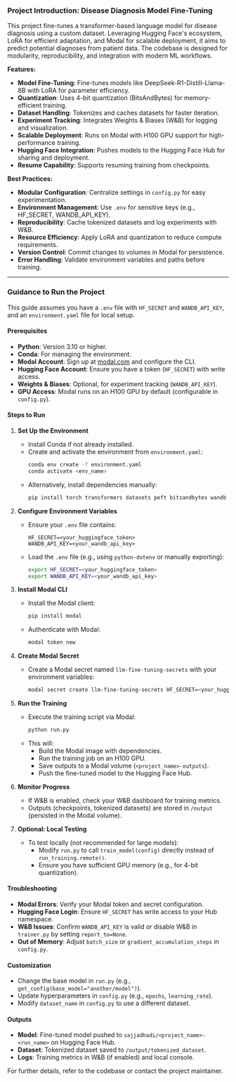 ### Project Introduction: Disease Diagnosis Model Fine-Tuning

This project fine-tunes a transformer-based language model for disease diagnosis using a custom dataset. Leveraging Hugging Face's ecosystem, LoRA for efficient adaptation, and Modal for scalable deployment, it aims to predict potential diagnoses from patient data. The codebase is designed for modularity, reproducibility, and integration with modern ML workflows.

**Features:**
- **Model Fine-Tuning**: Fine-tunes models like DeepSeek-R1-Distill-Llama-8B with LoRA for parameter efficiency.
- **Quantization**: Uses 4-bit quantization (BitsAndBytes) for memory-efficient training.
- **Dataset Handling**: Tokenizes and caches datasets for faster iteration.
- **Experiment Tracking**: Integrates Weights & Biases (W&B) for logging and visualization.
- **Scalable Deployment**: Runs on Modal with H100 GPU support for high-performance training.
- **Hugging Face Integration**: Pushes models to the Hugging Face Hub for sharing and deployment.
- **Resume Capability**: Supports resuming training from checkpoints.

**Best Practices:**
- **Modular Configuration**: Centralize settings in `config.py` for easy experimentation.
- **Environment Management**: Use `.env` for sensitive keys (e.g., HF_SECRET, WANDB_API_KEY).
- **Reproducibility**: Cache tokenized datasets and log experiments with W&B.
- **Resource Efficiency**: Apply LoRA and quantization to reduce compute requirements.
- **Version Control**: Commit changes to volumes in Modal for persistence.
- **Error Handling**: Validate environment variables and paths before training.

---

### Guidance to Run the Project

This guide assumes you have a `.env` file with `HF_SECRET` and `WANDB_API_KEY`, and an `environment.yaml` file for local setup.

#### Prerequisites
- **Python**: Version 3.10 or higher.
- **Conda**: For managing the environment.
- **Modal Account**: Sign up at [modal.com](https://modal.com) and configure the CLI.
- **Hugging Face Account**: Ensure you have a token (`HF_SECRET`) with write access.
- **Weights & Biases**: Optional, for experiment tracking (`WANDB_API_KEY`).
- **GPU Access**: Modal runs on an H100 GPU by default (configurable in `config.py`).

#### Steps to Run

1. **Set Up the Environment**
   - Install Conda if not already installed.
   - Create and activate the environment from `environment.yaml`:
     ```bash
     conda env create -f environment.yaml
     conda activate <env_name>
     ```
   - Alternatively, install dependencies manually:
     ```bash
     pip install torch transformers datasets peft bitsandbytes wandb accelerate huggingface_hub trl sentencepiece
     ```

2. **Configure Environment Variables**
   - Ensure your `.env` file contains:
     ```plaintext
     HF_SECRET=<your_huggingface_token>
     WANDB_API_KEY=<your_wandb_api_key>
     ```
   - Load the `.env` file (e.g., using `python-dotenv` or manually exporting):
     ```bash
     export HF_SECRET=<your_huggingface_token>
     export WANDB_API_KEY=<your_wandb_api_key>
     ```

3. **Install Modal CLI**
   - Install the Modal client:
     ```bash
     pip install modal
     ```
   - Authenticate with Modal:
     ```bash
     modal token new
     ```

4. **Create Modal Secret**
   - Create a Modal secret named `llm-fine-tuning-secrets` with your environment variables:
     ```bash
     modal secret create llm-fine-tuning-secrets HF_SECRET=<your_huggingface_token> WANDB_API_KEY=<your_wandb_api_key>
     ```

5. **Run the Training**
   - Execute the training script via Modal:
     ```bash
     python run.py
     ```
   - This will:
     - Build the Modal image with dependencies.
     - Run the training job on an H100 GPU.
     - Save outputs to a Modal volume (`<project_name>-outputs`).
     - Push the fine-tuned model to the Hugging Face Hub.

6. **Monitor Progress**
   - If W&B is enabled, check your W&B dashboard for training metrics.
   - Outputs (checkpoints, tokenized datasets) are stored in `/output` (persisted in the Modal volume).

7. **Optional: Local Testing**
   - To test locally (not recommended for large models):
     - Modify `run.py` to call `train_model(config)` directly instead of `run_training.remote()`.
     - Ensure you have sufficient GPU memory (e.g., for 4-bit quantization).

#### Troubleshooting
- **Modal Errors**: Verify your Modal token and secret configuration.
- **Hugging Face Login**: Ensure `HF_SECRET` has write access to your Hub namespace.
- **W&B Issues**: Confirm `WANDB_API_KEY` is valid or disable W&B in `trainer.py` by setting `report_to=None`.
- **Out of Memory**: Adjust `batch_size` or `gradient_accumulation_steps` in `config.py`.

#### Customization
- Change the base model in `run.py` (e.g., `get_config(base_model="another/model")`).
- Update hyperparameters in `config.py` (e.g., `epochs`, `learning_rate`).
- Modify `dataset_name` in `config.py` to use a different dataset.

#### Outputs
- **Model**: Fine-tuned model pushed to `sajjadhadi/<project_name>-<run_name>` on Hugging Face Hub.
- **Dataset**: Tokenized dataset saved to `/output/tokenized_dataset`.
- **Logs**: Training metrics in W&B (if enabled) and local console.

For further details, refer to the codebase or contact the project maintainer.
